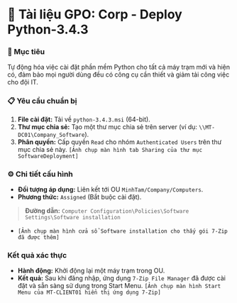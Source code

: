 # 📄 Tài liệu GPO: Corp - Deploy Python-3.4.3

### 🎯 Mục tiêu
Tự động hóa việc cài đặt phần mềm Python cho tất cả máy trạm mới và hiện có, đảm bảo mọi người dùng đều có công cụ cần thiết và giảm tải công việc cho đội IT.

### 📋 Yêu cầu chuẩn bị
1.  **File cài đặt:** Tải về `python-3.4.3.msi` (64-bit).
2.  **Thư mục chia sẻ:** Tạo một thư mục chia sẻ trên server (ví dụ: `\\MT-DC01\Company_Software`).
3.  **Phân quyền:** Cấp quyền `Read` cho nhóm `Authenticated Users` trên thư mục chia sẻ này.
    `[Ảnh chụp màn hình tab Sharing của thư mục SoftwareDeployment]`

### ⚙️ Chi tiết cấu hình
-   **Đối tượng áp dụng:** Liên kết tới OU `MinhTam/Company/Computers`.
-   **Phương thức:** `Assigned` (Bắt buộc cài đặt).
> **Đường dẫn:** `Computer Configuration\Policies\Software Settings\Software installation`
-   `[Ảnh chụp màn hình cửa sổ Software installation cho thấy gói 7-Zip đã được thêm]`

### Kết quả xác thực
-   **Hành động:** Khởi động lại một máy trạm trong OU.
-   **Kết quả:** Sau khi đăng nhập, ứng dụng `7-Zip File Manager` đã được cài đặt và sẵn sàng sử dụng trong Start Menu.
    `[Ảnh chụp màn hình Start Menu của MT-CLIENT01 hiển thị ứng dụng 7-Zip]`